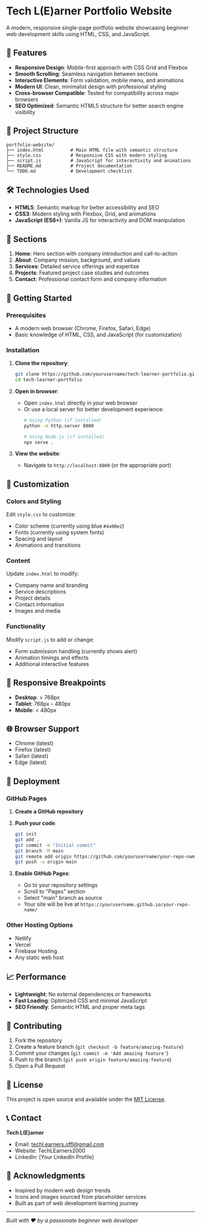 # Tech L(E)arner Portfolio Website

A modern, responsive single-page portfolio website showcasing beginner web development skills using HTML, CSS, and JavaScript.

## 🚀 Features

- **Responsive Design**: Mobile-first approach with CSS Grid and Flexbox
- **Smooth Scrolling**: Seamless navigation between sections
- **Interactive Elements**: Form validation, mobile menu, and animations
- **Modern UI**: Clean, minimalist design with professional styling
- **Cross-browser Compatible**: Tested for compatibility across major browsers
- **SEO Optimized**: Semantic HTML5 structure for better search engine visibility

## 📁 Project Structure

```
portfolio-website/
├── index.html          # Main HTML file with semantic structure
├── style.css           # Responsive CSS with modern styling
├── script.js           # JavaScript for interactivity and animations
├── README.md           # Project documentation
└── TODO.md             # Development checklist
```

## 🛠️ Technologies Used

- **HTML5**: Semantic markup for better accessibility and SEO
- **CSS3**: Modern styling with Flexbox, Grid, and animations
- **JavaScript (ES6+)**: Vanilla JS for interactivity and DOM manipulation

## 📱 Sections

1. **Home**: Hero section with company introduction and call-to-action
2. **About**: Company mission, background, and values
3. **Services**: Detailed service offerings and expertise
4. **Projects**: Featured project case studies and outcomes
5. **Contact**: Professional contact form and company information

## 🚀 Getting Started

### Prerequisites

- A modern web browser (Chrome, Firefox, Safari, Edge)
- Basic knowledge of HTML, CSS, and JavaScript (for customization)

### Installation

1. **Clone the repository**:
   ```bash
   git clone https://github.com/yourusername/tech-learner-portfolio.git
   cd tech-learner-portfolio
   ```

2. **Open in browser**:
   - Open `index.html` directly in your web browser
   - Or use a local server for better development experience:
     ```bash
     # Using Python (if installed)
     python -m http.server 8000

     # Using Node.js (if installed)
     npx serve .
     ```

3. **View the website**:
   - Navigate to `http://localhost:8000` (or the appropriate port)

## 🎨 Customization

### Colors and Styling

Edit `style.css` to customize:
- Color scheme (currently using blue `#4a90e2`)
- Fonts (currently using system fonts)
- Spacing and layout
- Animations and transitions

### Content

Update `index.html` to modify:
- Company name and branding
- Service descriptions
- Project details
- Contact information
- Images and media

### Functionality

Modify `script.js` to add or change:
- Form submission handling (currently shows alert)
- Animation timings and effects
- Additional interactive features

## 📱 Responsive Breakpoints

- **Desktop**: > 768px
- **Tablet**: 768px - 480px
- **Mobile**: < 480px

## 🌐 Browser Support

- Chrome (latest)
- Firefox (latest)
- Safari (latest)
- Edge (latest)

## 🚀 Deployment

### GitHub Pages

1. **Create a GitHub repository**
2. **Push your code**:
   ```bash
   git init
   git add .
   git commit -m "Initial commit"
   git branch -M main
   git remote add origin https://github.com/yourusername/your-repo-name.git
   git push -u origin main
   ```

3. **Enable GitHub Pages**:
   - Go to your repository settings
   - Scroll to "Pages" section
   - Select "main" branch as source
   - Your site will be live at `https://yourusername.github.io/your-repo-name/`

### Other Hosting Options

- Netlify
- Vercel
- Firebase Hosting
- Any static web host

## 📈 Performance

- **Lightweight**: No external dependencies or frameworks
- **Fast Loading**: Optimized CSS and minimal JavaScript
- **SEO Friendly**: Semantic HTML and proper meta tags

## 🤝 Contributing

1. Fork the repository
2. Create a feature branch (`git checkout -b feature/amazing-feature`)
3. Commit your changes (`git commit -m 'Add amazing feature'`)
4. Push to the branch (`git push origin feature/amazing-feature`)
5. Open a Pull Request

## 📄 License

This project is open source and available under the [MIT License](LICENSE).

## 📞 Contact

**Tech L(E)arner**
- Email: techl.earners.offl@gmail.com
- Website: TechLEarners2000
- LinkedIn: [Your LinkedIn Profile]

## 🙏 Acknowledgments

- Inspired by modern web design trends
- Icons and images sourced from placeholder services
- Built as part of web development learning journey

---

*Built with ❤️ by a passionate beginner web developer*
